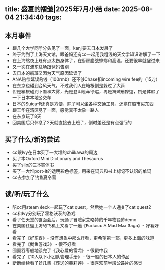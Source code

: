 title: 盛夏的褶皱|2025年7月小结
date: 2025-08-04 21:34:40
tags:
---
## 本月事件

- 跟几个大学同学分头见了一面，kanji要去日本发展了
- 终于约到了上海天文馆，跟爸妈还有cc一起用我粗浅的天文学知识讲解了一下
- 在上海熬夜上班有点太伤身体了，在厨房鏖战蟑螂和高温，还要很早就醒过来
- 又一次在浦东机场跟爸妈告别
- 去日本的航班又因为天气原因延误了
- ANA赔偿延误的钱（100rmb）还不够Chase扣incoming wire fee的（15刀）
- 在东京也碰到台风天气，不过我们人在箱根倒是躲过了大雨
- 但是箱根碰到下雨和大雾，先是登山缆车停运，再是海贼船停运，倒是体验了一下日本本地公交车
- 日本的Suica卡还真是方便，除了可以坐各种交通工具，还能在超市买东西
- 跟王华在湾区见了一面，感觉真不太像一路人
- 在东京玩了8天
- 回美国后只休息了2天就直接去上班了，倒时差还是有点强行的


## 买了什么/新的尝试

- cc跟Ivy在日本买了一大堆的chiikawa的周边
- 买了本Oxford Mini Dictionary and Thesaurus
- 买了silo的三本实体书
- 买了一大堆post-it的透明彩色标签，用来在词典和书上标记不认识的单词
- cc去参加了钓鱼夏令营


## 读/听/玩了什么

- 陪cc用steam deck一起玩了cat quest，然后她一个人通关了cat quest2
- cc和Ivy分别玩了霍格沃茨的游戏
- 看了任天堂的直面会后，玩通了冒險家艾略特的千年物語的demo 
- 在美国往返上海的飞机上又看了一遍《Furiosa: A Mad Max Saga》- 好看好看
- 看完了《好东西》- 没有想象中那么好看，更希望第一部，更多上海的味道
- 看完了《鱿鱼游戏3》 - 很不好看
- 囫囵吞枣般地读完了《我心爱的雷龙》 - 很戳中我
- 看完了《10人以下小团队管理手册》 - 很一般的日本人的作品
- 断断续续看了好几集《葬送的芙莉莲》 - 很喜欢前半段公路片的感觉